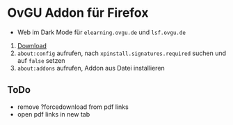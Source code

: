 # OvGU Addon für Firefox
- Web im Dark Mode für `elearning.ovgu.de` und `lsf.ovgu.de`
1. [Download](https://github.com/birne420/firefox-ovgu-addon/raw/main/ovgu-addon.zip)
2. `about:config` aufrufen, nach `xpinstall.signatures.required` suchen und auf `false` setzen
3. `about:addons` aufrufen, Addon aus Datei installieren
## ToDo
- remove ?forcedownload from pdf links
- open pdf links in new tab
